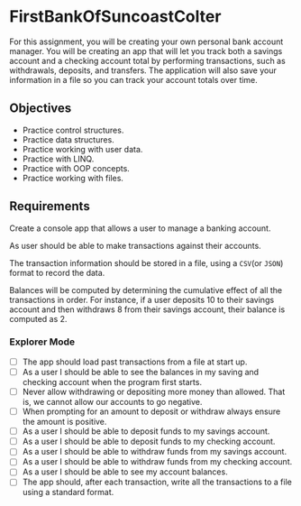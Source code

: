 # FirstBankOfSuncoastColter
For this assignment, you will be creating your own personal bank account manager. You will be creating an app that will let you track both a savings account and a checking account total by performing transactions, such as withdrawals, deposits, and transfers. The application will also save your information in a file so you can track your account totals over time.

## Objectives

- Practice control structures.
- Practice data structures.
- Practice working with user data.
- Practice with LINQ.
- Practice with OOP concepts.
- Practice working with files.

## Requirements

Create a console app that allows a user to manage a banking account.

As user should be able to make transactions against their accounts.

The transaction information should be stored in a file, using a `CSV`(or `JSON`) format to record the data.

Balances will be computed by determining the cumulative effect of all the transactions in order. For instance, if a user deposits 10 to their savings account and then withdraws 8 from their savings account, their balance is computed as 2.

### Explorer Mode

- [ ] The app should load past transactions from a file at start up.
- [ ] As a user I should be able to see the balances in my saving and checking account when the program first starts.
- [ ] Never allow withdrawing or depositing more money than allowed. That is, we cannot allow our accounts to go negative.
- [ ] When prompting for an amount to deposit or withdraw always ensure the amount is positive.
- [ ] As a user I should be able to deposit funds to my savings account.
- [ ] As a user I should be able to deposit funds to my checking account.
- [ ] As a user I should be able to withdraw funds from my savings account.
- [ ] As a user I should be able to withdraw funds from my checking account.
- [ ] As a user I should be able to see my account balances.
- [ ] The app should, after each transaction, write all the transactions to a file using a standard format.
